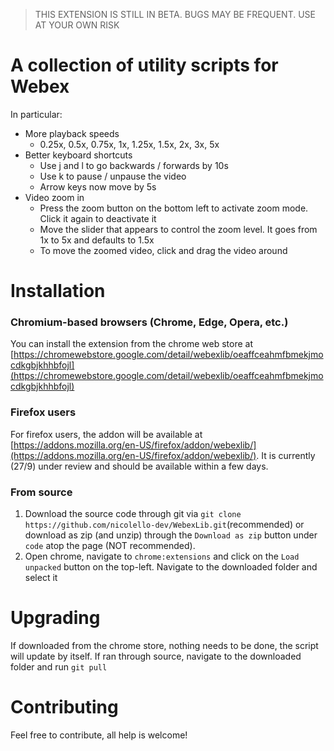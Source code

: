 > THIS EXTENSION IS STILL IN BETA. BUGS MAY BE FREQUENT. USE AT YOUR OWN RISK

# A collection of utility scripts for Webex

In particular:

- More playback speeds
  - 0.25x, 0.5x, 0.75x, 1x, 1.25x, 1.5x, 2x, 3x, 5x
- Better keyboard shortcuts
  - Use j and l to go backwards / forwards by 10s
  - Use k to pause / unpause the video
  - Arrow keys now move by 5s
- Video zoom in
  - Press the zoom button on the bottom left to activate zoom mode. Click it again to deactivate it
  - Move the slider that appears to control the zoom level. It goes from 1x to 5x and defaults to 1.5x
  - To move the zoomed video, click and drag the video around

# Installation

### Chromium-based browsers (Chrome, Edge, Opera, etc.)

You can install the extension from the chrome web store at [https://chromewebstore.google.com/detail/webexlib/oeaffceahmfbmekjmocdkgbjkhhbfojl](https://chromewebstore.google.com/detail/webexlib/oeaffceahmfbmekjmocdkgbjkhhbfojl)

### Firefox users

For firefox users, the addon will be available at
[https://addons.mozilla.org/en-US/firefox/addon/webexlib/](https://addons.mozilla.org/en-US/firefox/addon/webexlib/). It is currently (27/9) under review and should be available within a few days.

### From source

1. Download the source code through git via `git clone https://github.com/nicolello-dev/WebexLib.git`(recommended) or download as zip (and unzip) through the `Download as zip` button under `code` atop the page (NOT recommended).
2. Open chrome, navigate to `chrome:extensions` and click on the `Load unpacked` button on the top-left. Navigate to the downloaded folder and select it

# Upgrading

If downloaded from the chrome store, nothing needs to be done, the script will update by itself. If ran through source, navigate to the downloaded folder and run `git pull`

# Contributing

Feel free to contribute, all help is welcome!
